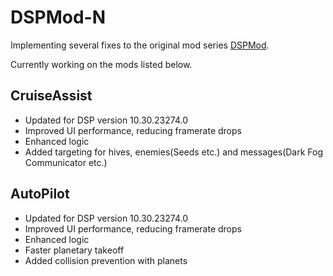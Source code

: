 # DSPMod-N

Implementing several fixes to the original mod series [DSPMod](https://github.com/tanukinomori/DSPMod).

Currently working on the mods listed below.

## CruiseAssist
- Updated for DSP version 10.30.23274.0
- Improved UI performance, reducing framerate drops
- Enhanced logic
- Added targeting for hives, enemies(Seeds etc.) and messages(Dark Fog Communicator etc.)

## AutoPilot
- Updated for DSP version 10.30.23274.0
- Improved UI performance, reducing framerate drops
- Enhanced logic
- Faster planetary takeoff
- Added collision prevention with planets
